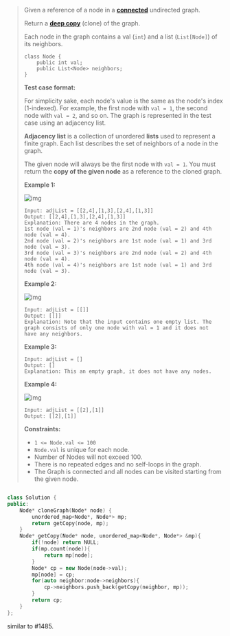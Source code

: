 > Given a reference of a node in a **[connected](https://en.wikipedia.org/wiki/Connectivity_(graph_theory)#Connected_graph)** undirected graph.
>
> Return a [**deep copy**](https://en.wikipedia.org/wiki/Object_copying#Deep_copy) (clone) of the graph.
>
> Each node in the graph contains a val (`int`) and a list (`List[Node]`) of its neighbors.
>
> ```
> class Node {
>     public int val;
>     public List<Node> neighbors;
> }
> ```
>
>  
>
> **Test case format:**
>
> For simplicity sake, each node's value is the same as the node's index (1-indexed). For example, the first node with `val = 1`, the second node with `val = 2`, and so on. The graph is represented in the test case using an adjacency list.
>
> **Adjacency list** is a collection of unordered **lists** used to represent a finite graph. Each list describes the set of neighbors of a node in the graph.
>
> The given node will always be the first node with `val = 1`. You must return the **copy of the given node** as a reference to the cloned graph.
>
>  
>
> **Example 1:**
>
> ![img](assets/133_clone_graph_question-20200915193007884.png)
>
> ```
> Input: adjList = [[2,4],[1,3],[2,4],[1,3]]
> Output: [[2,4],[1,3],[2,4],[1,3]]
> Explanation: There are 4 nodes in the graph.
> 1st node (val = 1)'s neighbors are 2nd node (val = 2) and 4th node (val = 4).
> 2nd node (val = 2)'s neighbors are 1st node (val = 1) and 3rd node (val = 3).
> 3rd node (val = 3)'s neighbors are 2nd node (val = 2) and 4th node (val = 4).
> 4th node (val = 4)'s neighbors are 1st node (val = 1) and 3rd node (val = 3).
> ```
>
> **Example 2:**
>
> ![img](https://assets.leetcode.com/uploads/2020/01/07/graph.png)
>
> ```
> Input: adjList = [[]]
> Output: [[]]
> Explanation: Note that the input contains one empty list. The graph consists of only one node with val = 1 and it does not have any neighbors.
> ```
>
> **Example 3:**
>
> ```
> Input: adjList = []
> Output: []
> Explanation: This an empty graph, it does not have any nodes.
> ```
>
> **Example 4:**
>
> ![img](https://assets.leetcode.com/uploads/2020/01/07/graph-1.png)
>
> ```
> Input: adjList = [[2],[1]]
> Output: [[2],[1]]
> ```
>
>  
>
> **Constraints:**
>
> - `1 <= Node.val <= 100`
> - `Node.val` is unique for each node.
> - Number of Nodes will not exceed 100.
> - There is no repeated edges and no self-loops in the graph.
> - The Graph is connected and all nodes can be visited starting from the given node.

```cpp

class Solution {
public:
    Node* cloneGraph(Node* node) {
        unordered_map<Node*, Node*> mp;
        return getCopy(node, mp);
    }
    Node* getCopy(Node* node, unordered_map<Node*, Node*> &mp){
        if(!node) return NULL;
        if(mp.count(node)){
            return mp[node];
        }
        Node* cp = new Node(node->val);
        mp[node] = cp;
        for(auto neighbor:node->neighbors){
            cp->neighbors.push_back(getCopy(neighbor, mp));
        }
        return cp;
    }
};
```

similar to #1485.